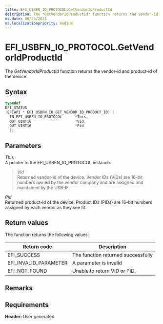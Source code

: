 ```yaml
---
title: EFI_USBFN_IO_PROTOCOL.GetVendorIdProductId
description: The *GetVendorIdProductId* function returns the vendor-id and product-id of the device.
ms.date: 08/23/2021
ms.localizationpriority: medium
---
```


# EFI_USBFN_IO_PROTOCOL.GetVendorIdProductId

The *GetVendorIdProductId* function returns the vendor-id and product-id of the device.

## Syntax

```cpp
typedef
EFI_STATUS
(EFIAPI * EFI_USBFN_IO_GET_VENDOR_ID_PRODUCT_ID) (
  IN EFI_USBFN_IO_PROTOCOL      *This,
  OUT UINT16                    *Vid,
  OUT UINT16                    *Pid
  );
```

## Parameters

*This*  
A pointer to the EFI_USBFN_IO_PROTOCOL instance.

>*Vid*  
Returned vendor-id of the device. Vendor IDs (VIDs) are 16-bit numbers owned by the vendor company and are assigned and maintained by the USB-IF.

*Pid*  
Returned product-id of the device. Product IDs (PIDs) are 16-bit numbers assigned by each vendor as they see fit.

## Return values

The function returns the following values:

| Return code | Description |
|--|--|
| EFI_SUCCESS | The function returned successfully |
| EFI_INVALID_PARAMETER | A parameter is invalid |
| EFI_NOT_FOUND | Unable to return VID or PID. |

## Remarks

## Requirements

**Header:** User generated
